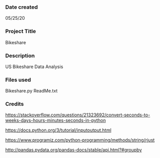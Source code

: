 ### Date created
05/25/20

### Project Title
Bikeshare

### Description
US Bikeshare Data Analysis

### Files used
Bikeshare.py
ReadMe.txt

### Credits
https://stackoverflow.com/questions/21323692/convert-seconds-to-weeks-days-hours-minutes-seconds-in-python

https://docs.python.org/3/tutorial/inputoutput.html

https://www.programiz.com/python-programming/methods/string/rjust

http://pandas.pydata.org/pandas-docs/stable/api.html?#groupby
